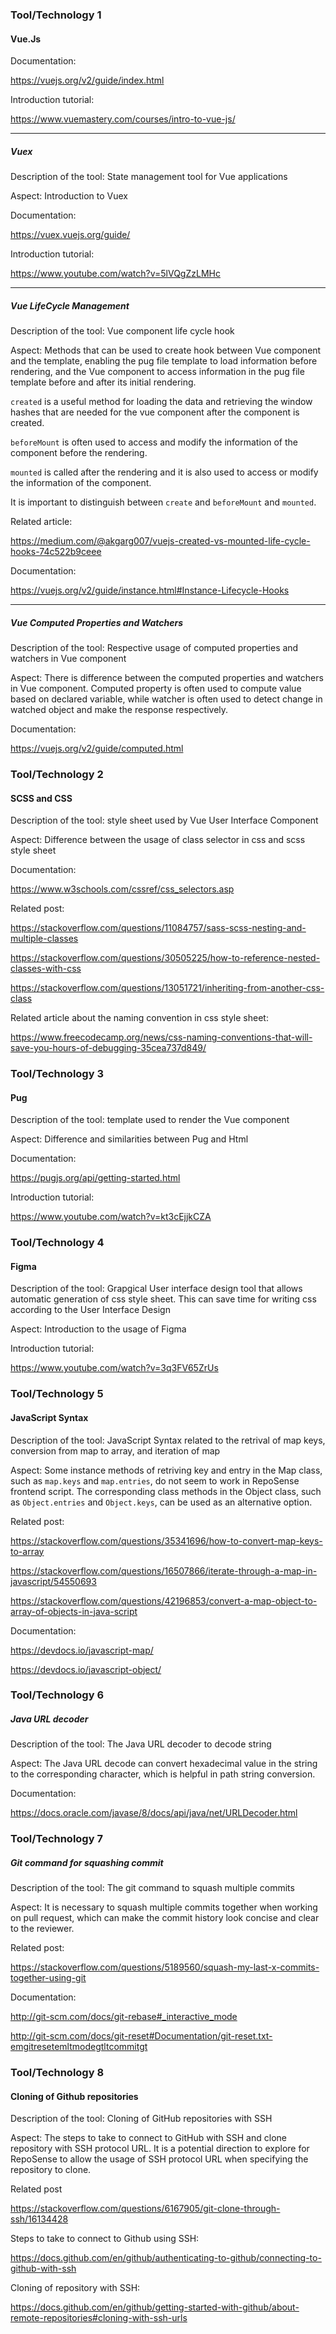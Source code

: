 ### Tool/Technology 1

#### Vue.Js

Documentation:

https://vuejs.org/v2/guide/index.html

Introduction tutorial:

https://www.vuemastery.com/courses/intro-to-vue-js/

--------------------------------------------------------------------------------------------------------------------------

##### Vuex

Description of the tool: State management tool for Vue applications

Aspect: Introduction to Vuex

Documentation:

https://vuex.vuejs.org/guide/

Introduction tutorial:

https://www.youtube.com/watch?v=5lVQgZzLMHc

--------------------------------------------------------------------------------------------------------------------------

##### Vue LifeCycle Management

Description of the tool: Vue component life cycle hook

Aspect: Methods that can be used to create hook between Vue component and the template, enabling the pug file template to load information before rendering, and the Vue component to access information in the pug file template before and after its initial rendering.

`created` is a useful method for loading the data and retrieving the window hashes that are needed for the vue component after the component is created.

`beforeMount` is often used to access and modify the information of the component before the rendering.

`mounted` is called after the rendering and it is also used to access or modify the information of the component.

It is important to distinguish between `create` and `beforeMount` and `mounted`.

Related article:

https://medium.com/@akgarg007/vuejs-created-vs-mounted-life-cycle-hooks-74c522b9ceee

Documentation:

https://vuejs.org/v2/guide/instance.html#Instance-Lifecycle-Hooks

--------------------------------------------------------------------------------------------------------------------------

##### Vue Computed Properties and Watchers

Description of the tool: Respective usage of computed properties and watchers in Vue component

Aspect: There is difference between the computed properties and watchers in Vue component. Computed property is often used to compute value based on declared variable, while watcher is often used to detect change in watched object and make the response respectively.

Documentation:

https://vuejs.org/v2/guide/computed.html

### Tool/Technology 2

#### SCSS and CSS

Description of the tool: style sheet used by Vue User Interface Component

Aspect: Difference between the usage of class selector in css and scss style sheet

Documentation:

https://www.w3schools.com/cssref/css_selectors.asp

Related post:

https://stackoverflow.com/questions/11084757/sass-scss-nesting-and-multiple-classes

https://stackoverflow.com/questions/30505225/how-to-reference-nested-classes-with-css

https://stackoverflow.com/questions/13051721/inheriting-from-another-css-class

Related article about the naming convention in css style sheet:

https://www.freecodecamp.org/news/css-naming-conventions-that-will-save-you-hours-of-debugging-35cea737d849/

### Tool/Technology 3

#### Pug

Description of the tool: template used to render the Vue component

Aspect: Difference and similarities between Pug and Html

Documentation:

https://pugjs.org/api/getting-started.html

Introduction tutorial:

https://www.youtube.com/watch?v=kt3cEjjkCZA

### Tool/Technology 4

#### Figma 

Description of the tool: Grapgical User interface design tool that allows automatic generation of css style sheet. This can save time for writing css according to the User Interface Design

Aspect: Introduction to the usage of Figma

Introduction tutorial:

https://www.youtube.com/watch?v=3q3FV65ZrUs

### Tool/Technology 5

#### JavaScript Syntax

Description of the tool: JavaScript Syntax related to the retrival of map keys, conversion from map to array, and iteration of map

Aspect: Some instance methods of retriving key and entry in the Map class, such as `map.keys` and `map.entries`, do not seem to work in RepoSense frontend script. The corresponding class methods in the Object class, such as `Object.entries` and `Object.keys`, can be used as an alternative option. 

Related post:

https://stackoverflow.com/questions/35341696/how-to-convert-map-keys-to-array

https://stackoverflow.com/questions/16507866/iterate-through-a-map-in-javascript/54550693

https://stackoverflow.com/questions/42196853/convert-a-map-object-to-array-of-objects-in-java-script

Documentation:

https://devdocs.io/javascript-map/

https://devdocs.io/javascript-object/

### Tool/Technology 6

##### Java URL decoder

Description of the tool: The Java URL decoder to decode string

Aspect: The Java URL decode can convert hexadecimal value in the string to the corresponding character, which is helpful in path string conversion.

Documentation:

https://docs.oracle.com/javase/8/docs/api/java/net/URLDecoder.html

### Tool/Technology 7

##### Git command for squashing commit

Description of the tool: The git command to squash multiple commits

Aspect: It is necessary to squash multiple commits together when working on pull request, which can make the commit history look concise and clear to the reviewer.

Related post:

https://stackoverflow.com/questions/5189560/squash-my-last-x-commits-together-using-git

Documentation:

http://git-scm.com/docs/git-rebase#_interactive_mode

http://git-scm.com/docs/git-reset#Documentation/git-reset.txt-emgitresetemltmodegtltcommitgt

### Tool/Technology 8

#### Cloning of Github repositories

Description of the tool: Cloning of GitHub repositories with SSH

Aspect: The steps to take to connect to GitHub with SSH and clone repository with SSH protocol URL. It is a potential direction to explore for RepoSense to allow the usage of SSH protocol URL when specifying the repository to clone.

Related post

https://stackoverflow.com/questions/6167905/git-clone-through-ssh/16134428

Steps to take to connect to Github using SSH:

https://docs.github.com/en/github/authenticating-to-github/connecting-to-github-with-ssh

Cloning of repository with SSH:

https://docs.github.com/en/github/getting-started-with-github/about-remote-repositories#cloning-with-ssh-urls
